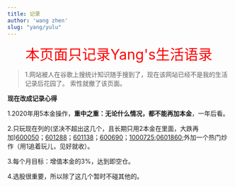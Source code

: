 ```yaml
---
title: 记录
author: 'wang zhen'
slug: "yang/yulu"
---
```


<center><font size=6 color="red">本页面只记录Yang's生活语录</font></center>

> 1.网站被人在谷歌上搜统计知识随手搜到了，现在该网站已经不是我的生活记录后花园了。
>   索性就撤了该页面。
> 

**现在改成记录心得**

1.2020年用5本金操作，**重中之重：无论什么情况，都不能再加本金**，一年后看。

2.只玩现在列的(坚决不超出这几个，且长期只用2本金在里面，大跌再加)[600050](http://quotes.money.163.com/trade/lsjysj_600050.html#01b07)；[601288](http://quotes.money.163.com/trade/lsjysj_601288.html#01b07)；[601138](http://quotes.money.163.com/trade/lsjysj_601138.html#01b07)；[600690](http://quotes.money.163.com/trade/lsjysj_600690.html#01b07)；[1000725](http://quotes.money.163.com/1000725.html#9b01);[0601860](http://quotes.money.163.com/0601860.html#9b01);外加一个热门炒作（用1追着玩儿，见好就收）。

3.每个月目标：增值本金的3%，达到即空仓。

4.选股很重要，所以除了这几个暂时不碰其他的。